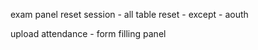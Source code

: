 exam panel
reset session - all table reset - except - aouth

upload attendance - form filling panel
